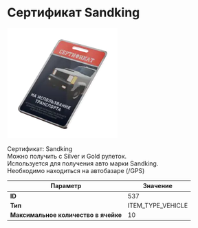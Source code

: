 # Сертификат Sandking

![Item Image](../img/537.webp?raw=true)

Сертификат: Sandking<br>Можно получить с Silver и Gold рулеток.<br>Используется для получения авто марки Sandking.<br>Необходимо находиться на автобазаре (/GPS)


| Параметр | Значение |
|----------|----------|
| **ID** | 537 |
| **Тип** | ITEM_TYPE_VEHICLE |
| **Максимальное количество в ячейке** | 10 |

